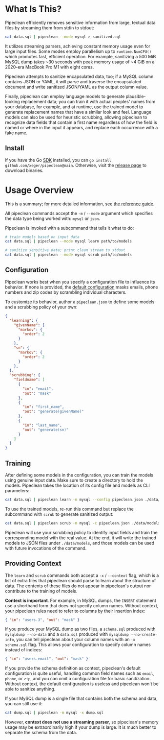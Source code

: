 # What Is This?

Pipeclean efficiently removes sensitive information from large, textual data files by streaming them from stdin to stdout:

```bash
cat data.sql | pipeclean --mode mysql > sanitized.sql
```

It utilizes streaming parsers, achieving constant memory usage even for large input files. Some modes employ parallelism up to `runtime.NumCPU()` which promotes fast, efficient operation. For example, sanitizing a 500 MiB MySQL dump takes ~30 seconds with peak memory usage of ~4 GiB on a 2020-era MacBook Pro M1 with eight cores.

Pipeclean attempts to sanitize encapsulated data, too; if a MySQL column contains JSON or YAML, it will parse and traverse the encapsulated document and write sanitized JSON/YAML as the output column value.

Finally, pipeclean can employ language models to generate plausible-looking replacement data; you can train it with actual peoples' names from your database, for example, and at runtime, use the trained model to generate replacement names that have a similar look and feel. Language models can also be used for heuristic scrubbing, allowing pipeclean to recognize data fields that contain a first name regardless of how the field is named or where in the input it appears, and replace each occurrence with a fake name.

## Install

If you have the Go [SDK](https://go.dev/doc/install) installed, you can `go install github.com/xeger/pipeclean@main`. Otherwise, visit the [release page](https://github.com/xeger/pipeclean/releases/latest) to download binaries.

# Usage Overview

This is a summary; for more detailed information, see [the reference guide](REFERENCE.md).

All pipeclean commands accept the `-m` / `--mode` argument which specifies the data type being worked with: `mysql` or `json`.

Pipeclean is invoked with a subcommand that tells it what to do:

```bash
# train models based on input data
cat data.sql | pipeclean --mode mysql learn path/to/models

# sanitize sensitive data; print clean stream to stdout
cat data.sql | pipeclean --mode mysql scrub path/to/models
```

## Configuration

Pipeclean works best when you specify a configuration file to influence its behavior. If none is provided, the [default configuration](scrubbing/policy.go#L26) masks emails, phone numbers and zip codes by scrambling individual characters.

To customize its behavior, author a `pipeclean.json` to define some models and a scrubbing policy of your own:

```json
{
  "learning": {
    "givenName": {
      "markov": {
        "order": 2
      }
    },
    "sn": {
      "markov": {
        "order": 2
      }
    },
  },
  "scrubbing": {
    "fieldname": [
      {
        "in": "email",
        "out": "mask"
      },
      {
        "in": "first_name",
        "out": "generate(givenName)"
      },
      {
        "in": "last_name",
        "out": "generate(sn)"
      }
    ]
  }
}
```

## Training

After defining some models in the configuration, you can train the models using genuine input data. Make sure to create a directory to hold the models. Pipeclean takes the location of its config file and models as CLI parameters:

```bash
cat data.sql | pipeclean learn -m mysql --config pipeclean.json ./data/models
```

To use the trained models, re-run this command but replace the subcommand with `scrub` to generate sanitized output:

```bash
cat data.sql | pipeclean scrub -m mysql -c pipeclean.json ./data/models
```

Pipeclean will use your scrubbing policy to identify input fields and train the corresponding model with the real value. At the end, it will write the trained models to JSON files under `./data/models`, and those models can be used with future invocations of the command.

## Providing Context

The `learn` and `scrub` commands both accept a `-x` / `--context` flag, which is a list of extra files that pipeclean should parse to learn about the structure of data. The contents of these files do not appear in pipeclean's output nor contribute to the training of models.

**Context is important**. For example, in MySQL dumps, the `INSERT` statement use a shorthand form that does not specify column names. Without context, your pipeclean rules need to refer to columns by their insertion index:

```json
{ "in": "users.3", "out": "mask" }
```

If you produce your MySQL dump as two files, a `schema.sql` produced with `mysqldump --no-data` and a `data.sql` produced with `mysqldump --no-create-info`, you can tell pipeclean about your column names with an `-x schema.sql` flag. This allows your configuration to specify column names instead of indices:

```json
{ "in": "users.email", "out": "mask" }
```

If you provide the schema definition as context, pipeclean's default configuration is quite useful, handling common field names such as `email`, `phone`, or `zip`, and you can omit a configuration file for basic sanitization. Without context, the default configuration is useless and pipeclean won't be able to sanitize anything.

If your MySQL dump is a single file that contains both the schema and data, you can still use it:

```bash
cat dump.sql | pipeclean -m mysql -x dump.sql
```

However, **context does not use a streaming parser**, so pipeclean's memory usage may be extraordinarily high if your dump is large. It is much better to separate the schema from the data.
